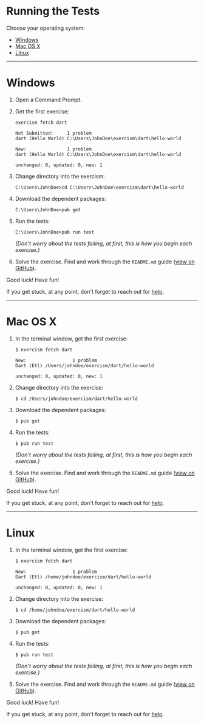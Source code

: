 # Running the Tests

Choose your operating system:

* [Windows](#windows)
* [Mac OS X](#mac-os-x)
* [Linux](#linux)

----

# Windows

1. Open a Command Prompt.

2. Get the first exercise:

   ```batchfile
   exercism fetch dart

   Not Submitted:     1 problem
   dart (Hello World) C:\Users\JohnDoe\exercism\dart\hello-world

   New:               1 problem
   dart (Hello World) C:\Users\JohnDoe\exercism\dart\hello-world

   unchanged: 0, updated: 0, new: 1
   ```

3. Change directory into the exercism:

   ```batchfile
   C:\Users\JohnDoe>cd C:\Users\JohnDoe\exercism\dart\hello-world
   ```

4. Download the dependent packages:

   ```batchfile
   C:\Users\JohnDoe>pub get
   ```

5. Run the tests:

   ```batchfile
   C:\Users\JohnDoe>pub run test
   ```
   *(Don't worry about the tests failing, at first, this is how you begin each exercise.)*

6. Solve the exercise.  Find and work through the `README.md` guide ([view on GitHub](https://github.com/exercism/dart/blob/master/exercises/hello-world/README.md)).


Good luck!  Have fun!

If you get stuck, at any point, don't forget to reach out for [help](http://exercism.io/languages/dart/help).

----

# Mac OS X

1. In the terminal window, get the first exercise:

   ```batchfile
   $ exercism fetch dart

   New:                 1 problem
   Dart (Etl) /Users/johndoe/exercism/dart/hello-world

   unchanged: 0, updated: 0, new: 1
   ```

2. Change directory into the exercise:

   ```batchfile
   $ cd /Users/johndoe/exercism/dart/hello-world
   ```

3. Download the dependent packages:

   ```batchfile
   $ pub get
   ```

4. Run the tests:

   ```batchfile
   $ pub run test
   ```
   *(Don't worry about the tests failing, at first, this is how you begin each exercise.)*

6. Solve the exercise.  Find and work through the `README.md` guide ([view on GitHub](https://github.com/exercism/dart/blob/master/exercises/hello-world/README.md)).

Good luck!  Have fun!

If you get stuck, at any point, don't forget to reach out for [help](http://exercism.io/languages/dart/help).

----

# Linux

1. In the terminal window, get the first exercise:

   ```batchfile
   $ exercism fetch dart

   New:                 1 problem
   Dart (Etl) /home/johndoe/exercism/dart/hello-world

   unchanged: 0, updated: 0, new: 1
   ```

2. Change directory into the exercise:

   ```batchfile
   $ cd /home/johndoe/exercism/dart/hello-world
   ```

3. Download the dependent packages:

   ```batchfile
   $ pub get
   ```

4. Run the tests:

   ```batchfile
   $ pub run test
   ```
   *(Don't worry about the tests failing, at first, this is how you begin each exercise.)*

6. Solve the exercise.  Find and work through the `README.md` guide ([view on GitHub](https://github.com/exercism/dart/blob/master/exercises/hello-world/README.md)).

Good luck!  Have fun!

If you get stuck, at any point, don't forget to reach out for [help](http://exercism.io/languages/dart/help).
